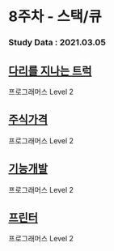 # 8주차 - 스택/큐

### Study Data : 2021.03.05

## [다리를 지나는 트럭](https://programmers.co.kr/learn/courses/30/lessons/42583)
프로그래머스 Level 2

## [주식가격](https://programmers.co.kr/learn/courses/30/lessons/42584)
프로그래머스 Level 2

## [기능개발](https://programmers.co.kr/learn/courses/30/lessons/42586)
프로그래머스 Level 2

## [프린터](https://programmers.co.kr/learn/courses/30/lessons/42587)
프로그래머스 Level 2
